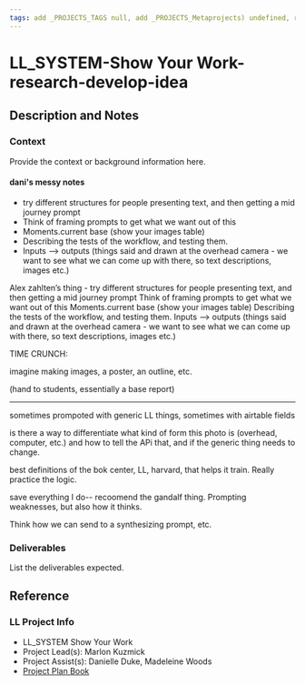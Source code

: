 ```yaml
---
tags: add _PROJECTS_TAGS null, add _PROJECTS_Metaprojects) undefined, research-develop-idea
---
```


# LL_SYSTEM-Show Your Work-research-develop-idea

## Description and Notes

### Context
Provide the context or background information here.

#### dani's messy notes
* try different structures for people presenting text, and then getting a mid journey prompt
* Think of framing prompts to get what we want out of this
* Moments.current base (show your images table)
* Describing the tests of the workflow, and testing them.
* Inputs —> outputs (things said and drawn at the overhead camera - we want to see what we can come up with there, so text descriptions, images etc.)


Alex zahlten’s thing - try different structures for people presenting text, and then getting a mid journey prompt
Think of framing prompts to get what we want out of this
Moments.current base (show your images table)
Describing the tests of the workflow, and testing them.
Inputs —> outputs (things said and drawn at the overhead camera - we want to see what we can come up with there, so text descriptions, images etc.)

TIME CRUNCH: 

imagine making images, a poster, an outline, etc. 

(hand to students, essentially a base report)

---


sometimes prompoted with generic LL things, sometimes with airtable fields 


is there a way to differentiate what kind of form this photo is (overhead, computer, etc.) and how to tell the APi that, and if the generic thing needs to change. 


best definitions of the bok center, LL, harvard, that helps it train. Really practice the logic. 


save everything I do-- recoomend the gandalf thing. Prompting weaknesses, but also how it thinks. 


Think how we can send to a synthesizing prompt, etc. 




### Deliverables
List the deliverables expected.


## Reference
### LL Project Info
* LL_SYSTEM Show Your Work
* Project Lead(s): Marlon Kuzmick
* Project Assist(s): Danielle Duke, Madeleine Woods
* [Project Plan Book](https://hackmd.io/@ll-23-24/r1w5tMRRh)

